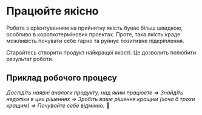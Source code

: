 # Працюйте якісно

Робота з&nbsp;орієнтуванням на&nbsp;прийнятну якість буває більш швидкою, особливо в&nbsp;короткотермінових проектах.
Проте, така якість краде можливість почувати себе гарно та&nbsp;руйнує позитивне підкріплення.

Старайтесь створити продукт найкращої якості. Це&nbsp;дозволить полюбити результат роботи.

## Приклад робочого процесу

*Дослідіть наявні аналоги продукту, над яким працюєте =&gt;
Знайдіть недоліки в&nbsp;цих рішеннях =&gt;
Зробіть ваше рішення кращим \(хоча&nbsp;б трохи кращим\) =&gt;
Почувайте себе відмінно.* 😤
